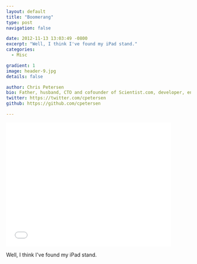 ```yaml
---
layout: default
title: "Boomerang"
type: post
navigation: false

date: 2012-11-13 13:03:49 -0800
excerpt: "Well, I think I've found my iPad stand."
categories:
  - Misc

gradient: 1
image: header-9.jpg
details: false

author: Chris Petersen
bio: Father, husband, CTO and cofounder of Scientist.com, developer, entrepreneur and technologist.
twitter: https://twitter.com/cpetersen
github: https://github.com/cpetersen

---
```


<iframe class="embedly-embed" src="//cdn.embedly.com/widgets/media.html?src=https%3A%2F%2Fwww.kickstarter.com%2Fprojects%2F649000063%2Fboomerang-first-ever-all-in-one-ipad-mount-and-sta%2Fwidget%2Fvideo.html&url=https%3A%2F%2Fwww.kickstarter.com%2Fprojects%2F649000063%2Fboomerang-first-ever-all-in-one-ipad-mount-and-sta&image=https%3A%2F%2Fksr-ugc.imgix.net%2Fprojects%2F258153%2Fphoto-original.jpg%3Fv%3D1397789950%26w%3D560%26h%3D420%26fit%3Dcrop%26auto%3Dformat%26q%3D92%26s%3Dc5d8739a6db8aaf531e1d8bcb98ff0c3&key=d815972c91e546edb5d2d02e509f8b1c&type=text%2Fhtml&schema=kickstarter" width="450" height="338" scrolling="no" frameborder="0" allowfullscreen></iframe>

Well, I think I've found my iPad stand.
